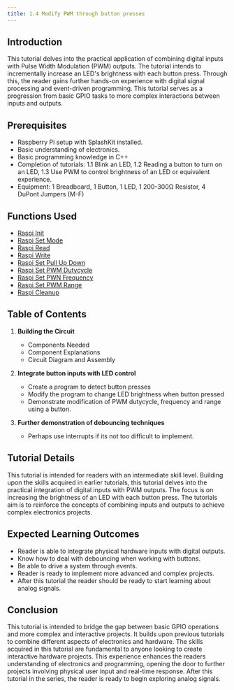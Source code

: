 ```yaml
---
title: 1.4 Modify PWM through button presses
---
```


## Introduction

This tutorial delves into the practical application of combining digital inputs with Pulse Width
Modulation (PWM) outputs. The tutorial intends to incrementally increase an LED's brightness with
each button press. Through this, the reader gains further hands-on experience with digital signal
processing and event-driven programming. This tutorial serves as a progression from basic GPIO tasks
to more complex interactions between inputs and outputs.

## Prerequisites

- Raspberry Pi setup with SplashKit installed.
- Basic understanding of electronics.
- Basic programming knowledge in C++
- Completion of tutorials: 1.1 Blink an LED, 1.2 Reading a button to turn on an LED, 1.3 Use PWM to
  control brightness of an LED or equivalent experience.
- Equipment: 1 Breadboard, 1 Button, 1 LED, 1 200-300Ω Resistor, 4 DuPont Jumpers (M-F)

## Functions Used

- [Raspi Init](https://splashkit.io/api/raspberry/#raspi-init)
- [Raspi Set Mode](https://splashkit.io/api/raspberry/#raspi-set-mode)
- [Raspi Read](https://splashkit.io/api/raspberry/#raspi-read)
- [Raspi Write](https://splashkit.io/api/raspberry/#raspi-write)
- [Raspi Set Pull Up Down](https://splashkit.io/api/raspberry/#raspi-set-pull-up-down)
- [Raspi Set PWM Dutycycle](https://splashkit.io/api/raspberry/#raspi-set-pwm-dutycycle)
- [Raspi Set PWN Frequency](https://splashkit.io/api/raspberry/#raspi-set-pwm-frequency)
- [Raspi Set PWM Range](https://splashkit.io/api/raspberry/#raspi-set-pwm-range)
- [Raspi Cleanup](https://splashkit.io/api/raspberry/#raspi-cleanup)

## Table of Contents

1. **Building the Circuit**

   - Components Needed
   - Component Explanations
   - Circuit Diagram and Assembly

2. **Integrate button inputs with LED control**

   - Create a program to detect button presses
   - Modify the program to change LED brightness when button pressed
   - Demonstrate modification of PWM dutycycle, frequency and range using a button.

3. **Further demonstration of debouncing techniques**
   - Perhaps use interrupts if its not too difficult to implement.

## Tutorial Details

This tutorial is intended for readers with an intermediate skill level. Building upon the skills
acquired in earlier tutorials, this tutorial delves into the practical integration of digital inputs
with PWM outputs. The focus is on increasing the brightness of an LED with each button press. The
tutorials aim is to reinforce the concepts of combining inputs and outputs to achieve complex
electronics projects.

## Expected Learning Outcomes

- Reader is able to integrate physical hardware inputs with digital outputs.
- Know how to deal with debouncing when working with buttons.
- Be able to drive a system through events.
- Reader is ready to implement more advanced and complex projects.
- After this tutorial the reader should be ready to start learning about analog signals.

## Conclusion

This tutorial is intended to bridge the gap between basic GPIO operations and more complex and
interactive projects. It builds upon previous tutorials to combine different aspects of electronics
and hardware. The skills acquired in this tutorial are fundamental to anyone looking to create
interactive hardware projects. This experience enhances the readers understanding of electronics
and programming, opening the door to further projects involving physical user input and real-time
response. After this tutorial in the series, the reader is ready to begin exploring analog signals.
